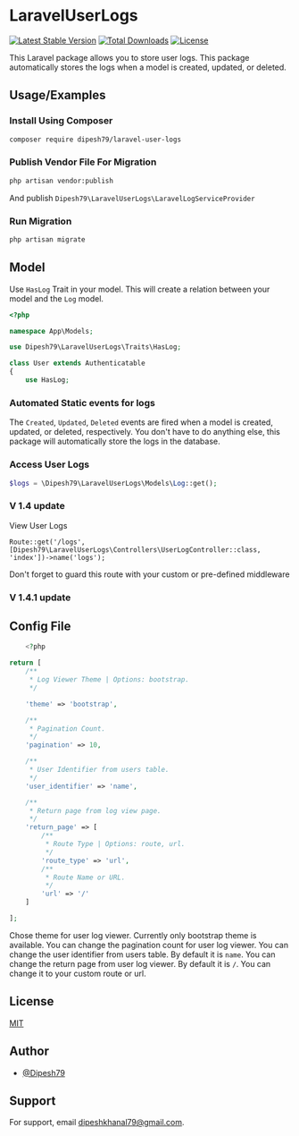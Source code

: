 # LaravelUserLogs

[![Latest Stable Version](http://poser.pugx.org/dipesh79/laravel-user-logs/v)](https://packagist.org/packages/dipesh79/laravel-user-logs)
[![Total Downloads](http://poser.pugx.org/dipesh79/laravel-user-logs/downloads)](https://packagist.org/packages/dipesh79/laravel-user-logs)
[![License](http://poser.pugx.org/dipesh79/laravel-user-logs/license)](https://packagist.org/packages/dipesh79/laravel-user-logs)

This Laravel package allows you to store user logs.
This package automatically stores the logs when a model is created, updated, or deleted.

## Usage/Examples

### Install Using Composer

```bash
composer require dipesh79/laravel-user-logs
```

### Publish Vendor File For Migration

```bash
php artisan vendor:publish
```

And publish `Dipesh79\LaravelUserLogs\LaravelLogServiceProvider`

### Run Migration

```bash
php artisan migrate
```

## Model

Use ```HasLog``` Trait in your model. This will create a relation between your model and the `Log` model.

```php
<?php

namespace App\Models;

use Dipesh79\LaravelUserLogs\Traits\HasLog;

class User extends Authenticatable
{
    use HasLog;
```

### Automated Static events for logs

The `Created`, `Updated`, `Deleted` events are fired when a model is created, updated, or deleted, respectively.
You don't have to do anything else, this package will automatically store the logs in the database.


### Access User Logs
```php
$logs = \Dipesh79\LaravelUserLogs\Models\Log::get();
```

### V 1.4 update

View User Logs
```
Route::get('/logs', [Dipesh79\LaravelUserLogs\Controllers\UserLogController::class, 'index'])->name('logs');
```
Don't forget to guard this route with your custom or pre-defined middleware

### V 1.4.1 update

## Config File

```php
    <?php

return [
    /**
     * Log Viewer Theme | Options: bootstrap.
     */

    'theme' => 'bootstrap',

    /**
     * Pagination Count.
     */
    'pagination' => 10,

    /**
     * User Identifier from users table.
     */
    'user_identifier' => 'name',

    /**
     * Return page from log view page.
     */
    'return_page' => [
        /**
         * Route Type | Options: route, url.
         */
        'route_type' => 'url',
        /**
         * Route Name or URL.
         */
        'url' => '/'
    ]

];
```

Chose theme for user log viewer. Currently only bootstrap theme is available.
You can change the pagination count for user log viewer.
You can change the user identifier from users table. By default it is `name`.
You can change the return page from user log viewer. By default it is `/`. You can change it to your custom route or
url.


## License

[MIT](https://choosealicense.com/licenses/mit/)


## Author

- [@Dipesh79](https://www.github.com/Dipesh79)


## Support

For support, email dipeshkhanal79@gmail.com.

